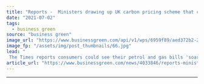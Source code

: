 ```yaml
---
title: "Reports -  Ministers drawing up UK carbon pricing scheme that could launch next year"
date: "2021-07-02"
tags: 
  - business green
source: "business green"
image_url: "https://www.businessgreen.com/api/v1/wps/6959f89/aed372b2-29d4-40f0-8d45-b2a21f16f467/5/iStock-178989519-185x114.jpg"
image_fp: "/assets/img/post_thumbnails/66.jpg"
lead: "
 The Times reports consumers could see their petrol and gas bills 'soar' under scheme, but energy sector players point to risks of inaction and argue wider policy push can help minimise costs for consumers ..."
article_url: "https://www.businessgreen.com/news/4033846/reports-ministers-drawing-uk-carbon-pricing-scheme-launch"
---
```


---

